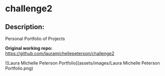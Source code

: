 # challenge2

## Description:
Personal Portfolio of Projects

**Original working repo:**
https://github.com/lauramichellepeterson/challenge2


![Laura Michelle Peterson Portfolio](assets/images/Laura Michelle Peterson Portfolio.png)
